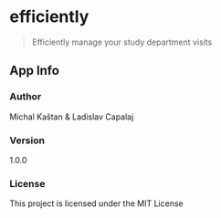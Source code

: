 # efficiently

> Efficiently manage your study department visits

## App Info

### Author

Michal Kaštan & Ladislav Capalaj

### Version

1.0.0

### License

This project is licensed under the MIT License
